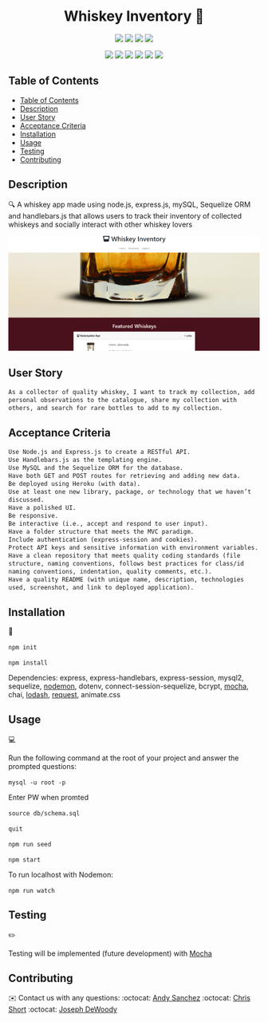 <h1 align="center">Whiskey Inventory 👋</h1>
  
<p align="center">
    <img src="https://img.shields.io/github/repo-size/jpd61/project2-group8" />
    <img src="https://img.shields.io/github/languages/top/jpd61/project2-group8"  />
    <img src="https://img.shields.io/github/issues/jpd61/project2-group8" />
    <img src="https://img.shields.io/github/last-commit/jpd61/project2-group8" >
</p>
  
<p align="center">
    <img src="https://img.shields.io/badge/javascript-yellow" />
    <img src="https://img.shields.io/badge/express-orange" />
    <img src="https://img.shields.io/badge/sequelize-blue"  />
    <img src="https://img.shields.io/badge/handlebars-red"  />
    <img src="https://img.shields.io/badge/mySQL-blue"  />
    <img src="https://img.shields.io/badge/dotenv-green" />
</p>

## Table of Contents
- [Table of Contents](#table-of-contents)
- [Description](#description)
- [User Story](#user-story)
- [Acceptance Criteria](#acceptance-criteria)
- [Installation](#installation)
- [Usage](#usage)
- [Testing](#testing)
- [Contributing](#contributing)

## Description

🔍 A whiskey app made using node.js, express.js, mySQL, Sequelize ORM and handlebars.js that allows users to track their inventory of collected whiskeys and socially interact with other whiskey lovers
  
![whiskey app](./assets/main-screenshot.PNG)

## User Story

```
As a collector of quality whiskey, I want to track my collection, add personal observations to the catalogue, share my collection with others, and search for rare bottles to add to my collection.
```

## Acceptance Criteria

```
Use Node.js and Express.js to create a RESTful API.
Use Handlebars.js as the templating engine.
Use MySQL and the Sequelize ORM for the database.
Have both GET and POST routes for retrieving and adding new data.
Be deployed using Heroku (with data).
Use at least one new library, package, or technology that we haven’t discussed.
Have a polished UI.
Be responsive.
Be interactive (i.e., accept and respond to user input).
Have a folder structure that meets the MVC paradigm.
Include authentication (express-session and cookies).
Protect API keys and sensitive information with environment variables.
Have a clean repository that meets quality coding standards (file structure, naming conventions, follows best practices for class/id naming conventions, indentation, quality comments, etc.).
Have a quality README (with unique name, description, technologies used, screenshot, and link to deployed application).
```

## Installation
💾   
  
`npm init`

`npm install`

Dependencies: express, express-handlebars, express-session, mysql2, sequelize, [nodemon](https://www.npmjs.com/package/nodemon), dotenv, connect-session-sequelize, bcrypt, [mocha](https://mochajs.org/), chai, [lodash](https://www.npmjs.com/package/lodash), [request](https://www.npmjs.com/package/request), animate.css
  
## Usage
💻   
  
Run the following command at the root of your project and answer the prompted questions:

`mysql -u root -p`

Enter PW when promted

`source db/schema.sql`

`quit`

`npm run seed`
  
`npm start`

To run localhost with Nodemon:

`npm run watch`

## Testing
✏️

Testing will be implemented (future development) with [Mocha](https://mochajs.org/)

## Contributing
✉️ Contact us with any questions: 
:octocat: [Andy Sanchez](https://github.com/AndySanchez726)
:octocat: [Chris Short](https://github.com/durcoorigin)
:octocat: [Joseph DeWoody](https://github.com/jpd61)
